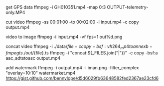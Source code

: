 get GPS data
ffmpeg -i GH010351.mp4 -map 0:3 OUTPUT-telemetry-only.MP4

cut video
ffmpeg -ss 00:01:00 -to 00:02:00 -i input.mp4 -c copy output.mp4

video to image
ffmpeg -i input.mp4 -vf fps=1 out%d.png

concat video
ffmpeg -i ./data/${file} -c copy -bsf:v h264_mp4toannexb -f mpegts ./out/${file}.ts
ffmpeg -i "concat:${\_FILES.join("|")}" -c copy -bsf:a aac_adtstoasc output.mp4

add watermark
ffmpeg -i output.mp4 -i iman.png -filter_complex "overlay=10:10" watermarket.mp4
https://gist.github.com/bennylope/d5d6029fb63648582fed2367ae23cfd6
